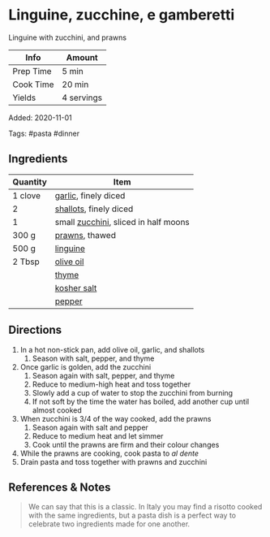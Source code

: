 # Linguine, zucchine, e gamberetti

Linguine with zucchini, and prawns

| Info      | Amount     |
| --------- | ---------- |
| Prep Time | 5 min      |
| Cook Time | 20 min     |
| Yields    | 4 servings |

Added: 2020-11-01

Tags: #pasta #dinner

## Ingredients

| Quantity | Item                                                                |
| -------- | ------------------------------------------------------------------- |
| 1 clove  | [garlic](../_ingredients/garlic.md), finely diced                   |
| 2        | [shallots](../_ingredients/shallot.md), finely diced               |
| 1        | small [zucchini](../_ingredients/zucchini.md), sliced in half moons |
| 300 g    | [prawns](../_ingredients/prawns.md), thawed                         |
| 500 g    | [linguine](../_ingredients/linguine.md)                             |
| 2 Tbsp   | [olive oil](../_ingredients/olive-oil.md)                           |
|          | [thyme](../_ingredients/thyme.md)                                   |
|          | [kosher salt](../_ingredients/kosher-salt.md)                       |
|          | [pepper](../_ingredients/pepper.md)                                 |

## Directions

1. In a hot non-stick pan, add olive oil, garlic, and shallots
    1. Season with salt, pepper, and thyme
2. Once garlic is golden, add the zucchini
    1. Season again with salt, pepper, and thyme
    2. Reduce to medium-high heat and toss together
    3. Slowly add a cup of water to stop the zucchini from burning
    4. If not soft by the time the water has boiled, add another cup until almost cooked
3. When zucchini is 3/4 of the way cooked, add the prawns
    1. Season again with salt and pepper
    2. Reduce to medium heat and let simmer
    3. Cook until the prawns are firm and their colour changes
4. While the prawns are cooking, cook pasta to _al dente_
5. Drain pasta and toss together with prawns and zucchini

## References & Notes

[^1]: Original recipe: Giacomo Grillo
> We can say that this is a classic.
> In Italy you may find a risotto cooked with the same ingredients, but a pasta dish is a perfect way to celebrate two ingredients made for one another.

[^2]: Try to use "elongated shallots" (aka "banana shallots") because they're sweeter and less harsh on the palate.

[^3]: Make sure that frozen prawns are completely defrosted / fresh prawns are clean (I [Giacomo] normally use raw peeled frozen prawns)

